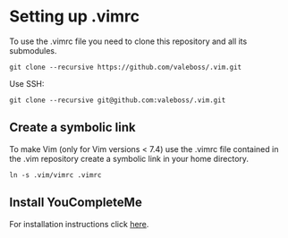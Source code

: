 # Setting up .vimrc

To use the .vimrc file you need to clone this repository and all its submodules.
```
git clone --recursive https://github.com/valeboss/.vim.git
```
Use SSH:
```
git clone --recursive git@github.com:valeboss/.vim.git
```

## Create a symbolic link

To make Vim (only for Vim versions < 7.4) use the .vimrc file contained in the .vim repository create a symbolic link in your home directory.
```
ln -s .vim/vimrc .vimrc
```

## Install YouCompleteMe
For installation instructions click [here](https://github.com/Valloric/YouCompleteMe "YouCompleteMe GitHub Repository").

